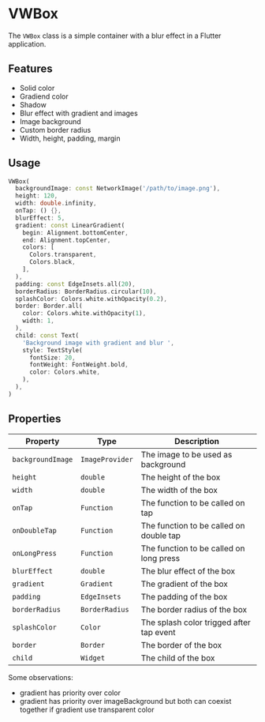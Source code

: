 # VWBox

The `VWBox` class is a simple container with a blur effect in a Flutter application.

## Features

- Solid color
- Gradiend color
- Shadow
- Blur effect with gradient and images
- Image background
- Custom border radius
- Width, height, padding, margin

## Usage

```dart
VWBox(
  backgroundImage: const NetworkImage('/path/to/image.png'),
  height: 120,
  width: double.infinity,
  onTap: () {},
  blurEffect: 5,
  gradient: const LinearGradient(
    begin: Alignment.bottomCenter,
    end: Alignment.topCenter,
    colors: [
      Colors.transparent,
      Colors.black,
    ],
  ),
  padding: const EdgeInsets.all(20),
  borderRadius: BorderRadius.circular(10),
  splashColor: Colors.white.withOpacity(0.2),
  border: Border.all(
    color: Colors.white.withOpacity(1),
    width: 1,
  ),
  child: const Text(
    'Background image with gradient and blur ',
    style: TextStyle(
      fontSize: 20,
      fontWeight: FontWeight.bold,
      color: Colors.white,
    ),
  ),
)
```

## Properties

| Property          | Type            | Description                              |
| ----------------- | --------------- | ---------------------------------------- |
| `backgroundImage` | `ImageProvider` | The image to be used as background       |
| `height`          | `double`        | The height of the box                    |
| `width`           | `double`        | The width of the box                     |
| `onTap`           | `Function`      | The function to be called on tap         |
| `onDoubleTap`     | `Function`      | The function to be called on double tap  |
| `onLongPress`     | `Function`      | The function to be called on long press  |
| `blurEffect`      | `double`        | The blur effect of the box               |
| `gradient`        | `Gradient`      | The gradient of the box                  |
| `padding`         | `EdgeInsets`    | The padding of the box                   |
| `borderRadius`    | `BorderRadius`  | The border radius of the box             |
| `splashColor`     | `Color`         | The splash color trigged after tap event |
| `border`          | `Border`        | The border of the box                    |
| `child`           | `Widget`        | The child of the box                     |

Some observations:

- gradient has priority over color
- gradient has priority over imageBackground but both can coexist together if gradient use transparent color
